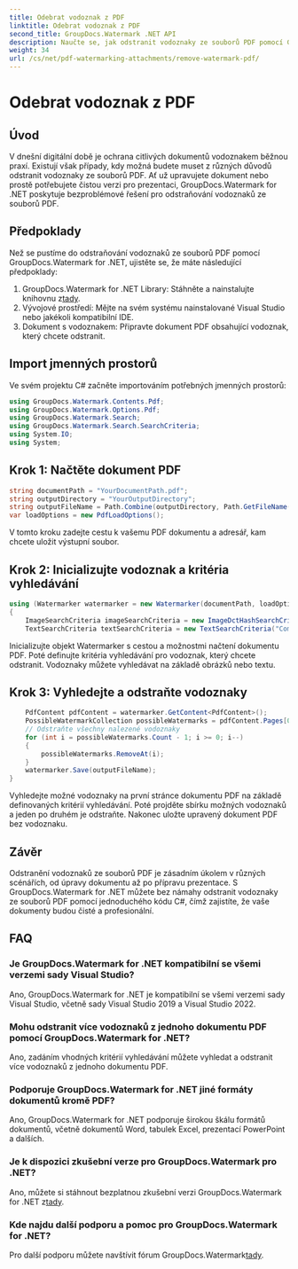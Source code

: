 ```yaml
---
title: Odebrat vodoznak z PDF
linktitle: Odebrat vodoznak z PDF
second_title: GroupDocs.Watermark .NET API
description: Naučte se, jak odstranit vodoznaky ze souborů PDF pomocí GroupDocs.Watermark for .NET. Snadné kroky pro profesionální úpravy dokumentů.
weight: 34
url: /cs/net/pdf-watermarking-attachments/remove-watermark-pdf/
---
```


# Odebrat vodoznak z PDF

## Úvod
V dnešní digitální době je ochrana citlivých dokumentů vodoznakem běžnou praxí. Existují však případy, kdy možná budete muset z různých důvodů odstranit vodoznaky ze souborů PDF. Ať už upravujete dokument nebo prostě potřebujete čistou verzi pro prezentaci, GroupDocs.Watermark for .NET poskytuje bezproblémové řešení pro odstraňování vodoznaků ze souborů PDF.
## Předpoklady
Než se pustíme do odstraňování vodoznaků ze souborů PDF pomocí GroupDocs.Watermark for .NET, ujistěte se, že máte následující předpoklady:
1.  GroupDocs.Watermark for .NET Library: Stáhněte a nainstalujte knihovnu z[tady](https://releases.groupdocs.com/Watermark/net/).
2. Vývojové prostředí: Mějte na svém systému nainstalované Visual Studio nebo jakékoli kompatibilní IDE.
3. Dokument s vodoznakem: Připravte dokument PDF obsahující vodoznak, který chcete odstranit.

## Import jmenných prostorů
Ve svém projektu C# začněte importováním potřebných jmenných prostorů:
```csharp
using GroupDocs.Watermark.Contents.Pdf;
using GroupDocs.Watermark.Options.Pdf;
using GroupDocs.Watermark.Search;
using GroupDocs.Watermark.Search.SearchCriteria;
using System.IO;
using System;
```
## Krok 1: Načtěte dokument PDF
```csharp
string documentPath = "YourDocumentPath.pdf";
string outputDirectory = "YourOutputDirectory";
string outputFileName = Path.Combine(outputDirectory, Path.GetFileName(documentPath));
var loadOptions = new PdfLoadOptions();
```
V tomto kroku zadejte cestu k vašemu PDF dokumentu a adresář, kam chcete uložit výstupní soubor.
## Krok 2: Inicializujte vodoznak a kritéria vyhledávání
```csharp
using (Watermarker watermarker = new Watermarker(documentPath, loadOptions))
{
    ImageSearchCriteria imageSearchCriteria = new ImageDctHashSearchCriteria(Constants.LogoPng);
    TextSearchCriteria textSearchCriteria = new TextSearchCriteria("Company Name");
```
Inicializujte objekt Watermarker s cestou a možnostmi načtení dokumentu PDF. Poté definujte kritéria vyhledávání pro vodoznak, který chcete odstranit. Vodoznaky můžete vyhledávat na základě obrázků nebo textu.
## Krok 3: Vyhledejte a odstraňte vodoznaky
```csharp
    PdfContent pdfContent = watermarker.GetContent<PdfContent>();
    PossibleWatermarkCollection possibleWatermarks = pdfContent.Pages[0].Search(imageSearchCriteria.Or(textSearchCriteria));
    // Odstraňte všechny nalezené vodoznaky
    for (int i = possibleWatermarks.Count - 1; i >= 0; i--)
    {
        possibleWatermarks.RemoveAt(i);
    }
    watermarker.Save(outputFileName);
}
```
Vyhledejte možné vodoznaky na první stránce dokumentu PDF na základě definovaných kritérií vyhledávání. Poté projděte sbírku možných vodoznaků a jeden po druhém je odstraňte. Nakonec uložte upravený dokument PDF bez vodoznaku.

## Závěr
Odstranění vodoznaků ze souborů PDF je zásadním úkolem v různých scénářích, od úpravy dokumentu až po přípravu prezentace. S GroupDocs.Watermark for .NET můžete bez námahy odstranit vodoznaky ze souborů PDF pomocí jednoduchého kódu C#, čímž zajistíte, že vaše dokumenty budou čisté a profesionální.
## FAQ
### Je GroupDocs.Watermark for .NET kompatibilní se všemi verzemi sady Visual Studio?
Ano, GroupDocs.Watermark for .NET je kompatibilní se všemi verzemi sady Visual Studio, včetně sady Visual Studio 2019 a Visual Studio 2022.
### Mohu odstranit více vodoznaků z jednoho dokumentu PDF pomocí GroupDocs.Watermark for .NET?
Ano, zadáním vhodných kritérií vyhledávání můžete vyhledat a odstranit více vodoznaků z jednoho dokumentu PDF.
### Podporuje GroupDocs.Watermark for .NET jiné formáty dokumentů kromě PDF?
Ano, GroupDocs.Watermark for .NET podporuje širokou škálu formátů dokumentů, včetně dokumentů Word, tabulek Excel, prezentací PowerPoint a dalších.
### Je k dispozici zkušební verze pro GroupDocs.Watermark pro .NET?
 Ano, můžete si stáhnout bezplatnou zkušební verzi GroupDocs.Watermark for .NET z[tady](https://releases.groupdocs.com/).
### Kde najdu další podporu a pomoc pro GroupDocs.Watermark for .NET?
 Pro další podporu můžete navštívit fórum GroupDocs.Watermark[tady](https://forum.groupdocs.com/c/watermark/19).